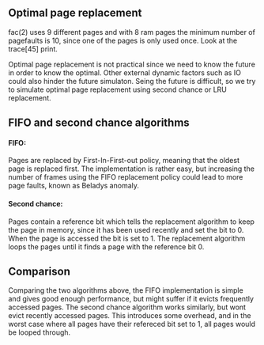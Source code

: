 ## Optimal page replacement

fac(2) uses 9 different pages and with 8 ram pages the minimum number of pagefaults is 10, since one of the pages is only used once. Look at the trace[45] print. 

Optimal page replacement is not practical since we need to know the future in order to know the optimal. Other external dynamic factors such as IO could also hinder the future simulaton. Seing the future is difficult, so we try to simulate optimal page replacement using second chance or LRU replacement. 

## FIFO and second chance algorithms

#### FIFO:

Pages are replaced by First-In-First-out policy, meaning that the oldest page is replaced first. The implementation is rather easy, but increasing the number of frames using the FIFO replacement policy could lead to more page faults, known as Beladys anomaly. 

#### Second chance:

Pages contain a reference bit which tells the replacement algorithm to keep the page in memory, since it has been used recently and set the bit to 0. When the page is accessed the bit is set to 1. The replacement algorithm loops the pages until it finds a page with the reference bit 0.

## Comparison

Comparing the two algorithms above, the FIFO implementation is simple and gives good enough performance, but might suffer if it evicts frequently accessed pages. The second chance algorithm works similarly, but wont evict recently accessed pages. This introduces some overhead, and in the worst case where all pages have their refereced bit set to 1, all pages would be looped through. 